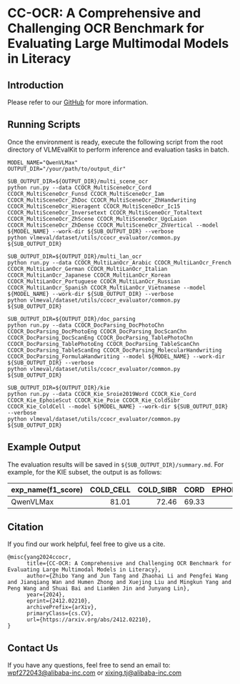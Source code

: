 # CC-OCR: A Comprehensive and Challenging OCR Benchmark for Evaluating Large Multimodal Models in Literacy

## Introduction

Please refer to our [GitHub](https://github.com/AlibabaResearch/AdvancedLiterateMachinery/tree/main/Benchmarks/CC-OCR) for more information.

## Running Scripts

Once the environment is ready, execute the following script from the root directory of VLMEvalKit
to perform inference and evaluation tasks in batch.

```shell
MODEL_NAME="QwenVLMax"
OUTPUT_DIR="/your/path/to/output_dir"

SUB_OUTPUT_DIR=${OUTPUT_DIR}/multi_scene_ocr
python run.py --data CCOCR_MultiSceneOcr_Cord CCOCR_MultiSceneOcr_Funsd CCOCR_MultiSceneOcr_Iam CCOCR_MultiSceneOcr_ZhDoc CCOCR_MultiSceneOcr_ZhHandwriting CCOCR_MultiSceneOcr_Hieragent CCOCR_MultiSceneOcr_Ic15 CCOCR_MultiSceneOcr_Inversetext CCOCR_MultiSceneOcr_Totaltext CCOCR_MultiSceneOcr_ZhScene CCOCR_MultiSceneOcr_UgcLaion CCOCR_MultiSceneOcr_ZhDense CCOCR_MultiSceneOcr_ZhVertical --model ${MODEL_NAME} --work-dir ${SUB_OUTPUT_DIR} --verbose
python vlmeval/dataset/utils/ccocr_evaluator/common.py ${SUB_OUTPUT_DIR}

SUB_OUTPUT_DIR=${OUTPUT_DIR}/multi_lan_ocr
python run.py --data CCOCR_MultiLanOcr_Arabic CCOCR_MultiLanOcr_French CCOCR_MultiLanOcr_German CCOCR_MultiLanOcr_Italian CCOCR_MultiLanOcr_Japanese CCOCR_MultiLanOcr_Korean CCOCR_MultiLanOcr_Portuguese CCOCR_MultiLanOcr_Russian CCOCR_MultiLanOcr_Spanish CCOCR_MultiLanOcr_Vietnamese --model ${MODEL_NAME} --work-dir ${SUB_OUTPUT_DIR} --verbose
python vlmeval/dataset/utils/ccocr_evaluator/common.py ${SUB_OUTPUT_DIR}

SUB_OUTPUT_DIR=${OUTPUT_DIR}/doc_parsing
python run.py --data CCOCR_DocParsing_DocPhotoChn CCOCR_DocParsing_DocPhotoEng CCOCR_DocParsing_DocScanChn CCOCR_DocParsing_DocScanEng CCOCR_DocParsing_TablePhotoChn CCOCR_DocParsing_TablePhotoEng CCOCR_DocParsing_TableScanChn CCOCR_DocParsing_TableScanEng CCOCR_DocParsing_MolecularHandwriting CCOCR_DocParsing_FormulaHandwriting --model ${MODEL_NAME} --work-dir ${SUB_OUTPUT_DIR} --verbose
python vlmeval/dataset/utils/ccocr_evaluator/common.py ${SUB_OUTPUT_DIR}

SUB_OUTPUT_DIR=${OUTPUT_DIR}/kie
python run.py --data CCOCR_Kie_Sroie2019Word CCOCR_Kie_Cord CCOCR_Kie_EphoieScut CCOCR_Kie_Poie CCOCR_Kie_ColdSibr CCOCR_Kie_ColdCell --model ${MODEL_NAME} --work-dir ${SUB_OUTPUT_DIR} --verbose
python vlmeval/dataset/utils/ccocr_evaluator/common.py ${SUB_OUTPUT_DIR}
```

## Example Output
The evaluation results will be saved in `${SUB_OUTPUT_DIR}/summary.md`. For example, for the KIE subset,
the output is as follows:

| exp_name(f1_score) |   COLD_CELL |   COLD_SIBR |   CORD |   EPHOIE_SCUT |   POIE |   sroie2019_word |   summary |
|:-------------------|------------:|------------:|-------:|--------------:|-------:|-----------------:|----------:|
| QwenVLMax          |       81.01 |       72.46 |  69.33 |          71.2 |  60.85 |            76.37 |     71.87 |


## Citation
If you find our work helpful, feel free to give us a cite.

```
@misc{yang2024ccocr,
      title={CC-OCR: A Comprehensive and Challenging OCR Benchmark for Evaluating Large Multimodal Models in Literacy},
      author={Zhibo Yang and Jun Tang and Zhaohai Li and Pengfei Wang and Jianqiang Wan and Humen Zhong and Xuejing Liu and Mingkun Yang and Peng Wang and Shuai Bai and LianWen Jin and Junyang Lin},
      year={2024},
      eprint={2412.02210},
      archivePrefix={arXiv},
      primaryClass={cs.CV},
      url={https://arxiv.org/abs/2412.02210},
}
```

## Contact Us

If you have any questions, feel free to send an email to: wpf272043@alibaba-inc.com or xixing.tj@alibaba-inc.com